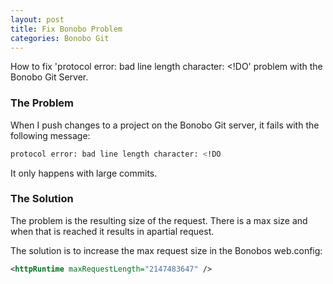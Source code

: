 ```yaml
---
layout: post
title: Fix Bonobo Problem
categories: Bonobo Git
---
```

How to fix 'protocol error: bad line length character: &lt;!DO' problem with the Bonobo Git Server.
<!--more-->
### The Problem
When I push changes to a project on the Bonobo Git server, it fails with the following message:

```bash
protocol error: bad line length character: <!DO
```

It only happens with large commits.


### The Solution
The problem is the resulting size of the request. There is a max size and when that is reached it results in apartial request.

The solution is to increase the max request size in the Bonobos web.config:

```xml
<httpRuntime maxRequestLength="2147483647" />
```


